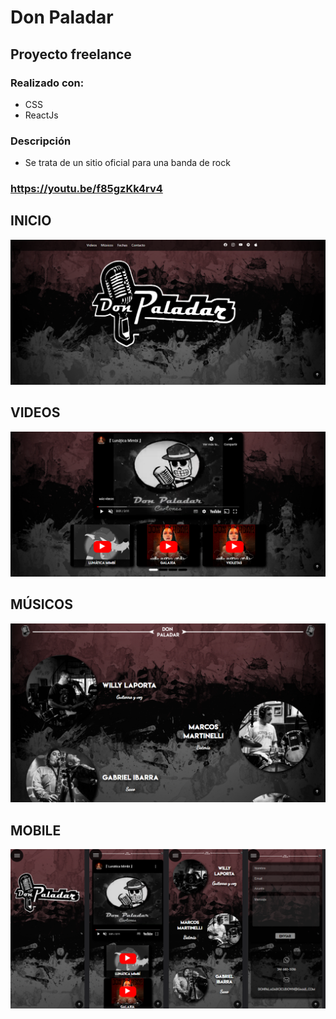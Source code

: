 # Don Paladar

## Proyecto freelance

### Realizado con:

- CSS
- ReactJs

### Descripción
* Se trata de un sitio oficial para una banda de rock

### https://youtu.be/f85gzKk4rv4 

## INICIO
<img src = "./home.png" >

## VIDEOS
<img src = "./videos.png" >

## MÚSICOS
<img src = "./musicos.png" >

## MOBILE
<img src = "./responsive.png" >
